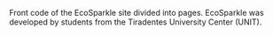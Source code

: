 Front code of the EcoSparkle site divided into pages. EcoSparkle was developed by students from the Tiradentes University Center (UNIT).
